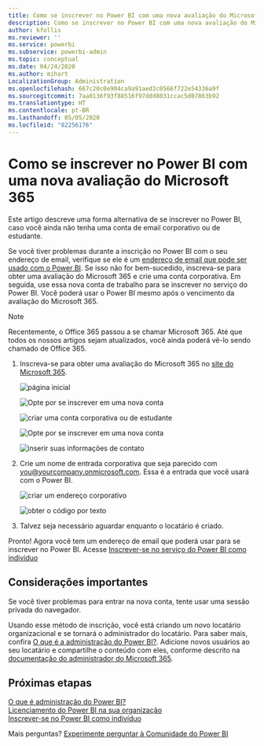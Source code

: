 ```yaml
---
title: Como se inscrever no Power BI com uma nova avaliação do Microsoft 365
description: Como se inscrever no Power BI com uma nova avaliação do Microsoft 365
author: kfollis
ms.reviewer: ''
ms.service: powerbi
ms.subservice: powerbi-admin
ms.topic: conceptual
ms.date: 04/24/2020
ms.author: mihart
LocalizationGroup: Administration
ms.openlocfilehash: 667c20c0e904ca9a91aed3c0566f722e54336a9f
ms.sourcegitcommit: 7aa0136f93f88516f97ddd8031ccac5d07863b92
ms.translationtype: HT
ms.contentlocale: pt-BR
ms.lasthandoff: 05/05/2020
ms.locfileid: "82256176"
---
```

# <a name="signing-up-for-power-bi-with-a-new-microsoft-365-trial"></a>Como se inscrever no Power BI com uma nova avaliação do Microsoft 365

Este artigo descreve uma forma alternativa de se inscrever no Power BI, caso você ainda não tenha uma conta de email corporativo ou de estudante. 

Se você tiver problemas durante a inscrição no Power BI com o seu endereço de email, verifique se ele é um [endereço de email que pode ser usado com o Power BI](service-self-service-signup-for-power-bi.md#supported-email-addresses). Se isso não for bem-sucedido, inscreva-se para obter uma avaliação do Microsoft 365 e crie uma conta corporativa. Em seguida, use essa nova conta de trabalho para se inscrever no serviço do Power BI. Você poderá usar o Power BI mesmo após o vencimento da avaliação do Microsoft 365.

> [!NOTE]
> Recentemente, o Office 365 passou a se chamar Microsoft 365. Até que todos os nossos artigos sejam atualizados, você ainda poderá vê-lo sendo chamado de Office 365.

1. Inscreva-se para obter uma avaliação do Microsoft 365 no [site do Microsoft 365](https://www.microsoft.com/en-us/microsoft-365/business/compare-more-office-365-for-business-plans).

    ![página inicial](media/service-admin-signing-up-for-power-bi-with-a-new-office-365-trial/power-bi-try-now.png)

    ![Opte por se inscrever em uma nova conta](media/service-admin-signing-up-for-power-bi-with-a-new-office-365-trial/power-bi-existing.png)

    ![criar uma conta corporativa ou de estudante](media/service-admin-signing-up-for-power-bi-with-a-new-office-365-trial/power-bi-create-email.png)

    ![Opte por se inscrever em uma nova conta](media/service-admin-signing-up-for-power-bi-with-a-new-office-365-trial/power-bi-no-email.png)

    ![inserir suas informações de contato](media/service-admin-signing-up-for-power-bi-with-a-new-office-365-trial/power-bi-welcome-you.png)

    

1. Crie um nome de entrada corporativa que seja parecido com you@yourcompany.onmicrosoft.com. Essa é a entrada que você usará com o Power BI.

    ![criar um endereço corporativo](media/service-admin-signing-up-for-power-bi-with-a-new-office-365-trial/power-bi-create-address.png)

    ![obter o código por texto](media/service-admin-signing-up-for-power-bi-with-a-new-office-365-trial/power-bi-robot.png)    

1. Talvez seja necessário aguardar enquanto o locatário é criado. 

Pronto!  Agora você tem um endereço de email que poderá usar para se inscrever no Power BI. Acesse [Inscrever-se no serviço do Power BI como indivíduo](service-self-service-signup-for-power-bi.md)





## <a name="important-considerations"></a>Considerações importantes
Se você tiver problemas para entrar na nova conta, tente usar uma sessão privada do navegador.    

Usando esse método de inscrição, você está criando um novo locatário organizacional e se tornará o administrador do locatário. Para saber mais, confira [O que é a administração do Power BI?](service-admin-administering-power-bi-in-your-organization.md). Adicione novos usuários ao seu locatário e compartilhe o conteúdo com eles, conforme descrito na [documentação do administrador do Microsoft 365](https://support.office.com/en-sg/article/Add-users-individually-to-Office-365---Admin-Help-1970f7d6-03b5-442f-b385-5880b9c256ec).

## <a name="next-steps"></a>Próximas etapas

[O que é administração do Power BI?](service-admin-administering-power-bi-in-your-organization.md)  
[Licenciamento do Power BI na sua organização](service-admin-licensing-organization.md)  
[Inscrever-se no Power BI como indivíduo](service-self-service-signup-for-power-bi.md)

Mais perguntas? [Experimente perguntar à Comunidade do Power BI](https://community.powerbi.com/)